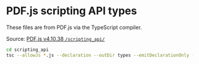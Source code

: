 # PDF.js scripting API types

These files are from PDF.js via the TypeScript compiler.

Source: [PDF.js v4.10.38 `/scripting_api/`](https://github.com/mozilla/pdf.js/tree/v4.10.38/src/scripting_api)

```sh
cd scripting_api
tsc --allowJs *.js --declaration --outDir types --emitDeclarationOnly --target es2022 --module esnext --moduleResolution bundler
```
